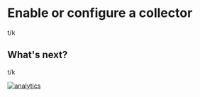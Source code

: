<!--
title: "Enable or configure a collector"
description: ""
custom_edit_url: https://github.com/netdata/netdata/edit/master/docs/collect/enable-configure.md
-->

# Enable or configure a collector

t/k

## What's next?

t/k

[![analytics](https://www.google-analytics.com/collect?v=1&aip=1&t=pageview&_s=1&ds=github&dr=https%3A%2F%2Fgithub.com%2Fnetdata%2Fnetdata&dl=https%3A%2F%2Fmy-netdata.io%2Fgithub%2Fdocs%2Fcollect%2Fenable-configure&_u=MAC~&cid=5792dfd7-8dc4-476b-af31-da2fdb9f93d2&tid=UA-64295674-3)](<>)
